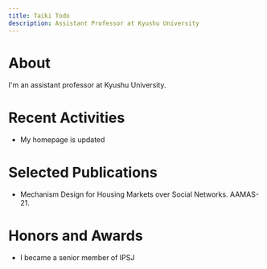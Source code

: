 ```yaml
---
title: Taiki Todo
description: Assistant Professor at Kyushu University
---
```


# About
I'm an assistant professor at Kyushu University.

# Recent Activities
- My homepage is updated

# Selected Publications
- Mechanism Design for Housing Markets over Social Networks. AAMAS-21.

# Honors and Awards
- I became a senior member of IPSJ
